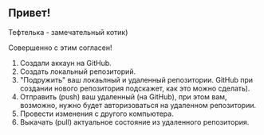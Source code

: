 ## Привет!

Тефтелька - замечательный котик)

Совершенно с этим согласен!

1. Создали аккаун на GitHub.
2. Создать локальный репозиторий.
3. "Подружить" ваш локаьлный и удаленный репозитории. GitHub при создании нового репозитория подскажет, как это можно сделать).
4. Отправить (push) ваш удаленный (на GitHub), при этом вам, возможно, нужно будет авторизоваться на удаленном репозитории.
5. Провести изменения с другого компьютера.
6. Выкачать (pull) актуальное состояние из удаленного репозитория.